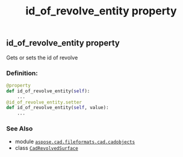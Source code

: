 ﻿---
title: id_of_revolve_entity property
second_title: Aspose.CAD for Python via .NET API References
description: 
type: docs
weight: 300
url: /python-net/aspose.cad.fileformats.cad.cadobjects/cadrevolvedsurface/id_of_revolve_entity/
is_root: false
---

## id_of_revolve_entity property


Gets or sets the id of revolve
### Definition:
```python
@property
def id_of_revolve_entity(self):
    ...
@id_of_revolve_entity.setter
def id_of_revolve_entity(self, value):
    ...
```

### See Also
* module [`aspose.cad.fileformats.cad.cadobjects`](../../)
* class [`CadRevolvedSurface`](/cad/python-net/aspose.cad.fileformats.cad.cadobjects/cadrevolvedsurface)
